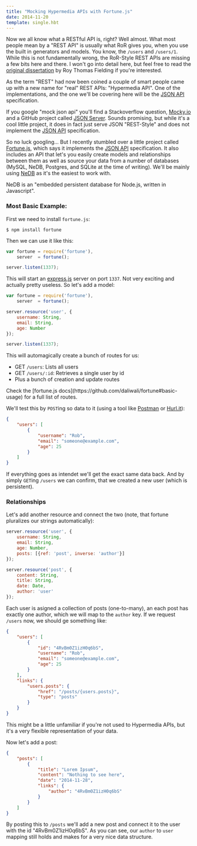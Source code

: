 ```yaml
---
title: "Mocking Hypermedia APIs with Fortune.js"
date: 2014-11-20
template: single.hbt
---
```


Now we all know what a RESTful API is, right? Well almost. What most people mean by a "REST API" is usually
what RoR gives you, when you use the built in generators and models. You know, the `/users` and `/users/1`. While
this is not fundamentally wrong, the RoR-Style REST APIs are missing a few bits here and there. I won't go into 
detail here, but feel free to read the [original dissertation](http://www.ics.uci.edu/~fielding/pubs/dissertation/top.htm) by
Roy Thomas Fielding if you're interested.

As the term "REST" had now been coined a couple of smart people came up with a new name for "real" REST APIs: "Hypermedia API". One
of the implementations, and the one we'll be covering here will be the [JSON API](http://jsonapi.org/) specification.

If you google "mock json api" you'll find a Stackoverflow question, [Mocky.io](http://www.mocky.io/) and a GitHub project called
[JSON Server](https://github.com/typicode/json-server). Sounds promising, but while it's a cool little project, it does in fact just
serve JSON "REST-Style" and does not implement the [JSON API](http://jsonapi.org/) specification.

So no luck googling... But I recently stumbled over a little project called [Fortune.js](http://fortunejs.com/), which says it implements the
[JSON API](http://jsonapi.org/) specification. It also includes an API that let's you easily create models and relationships between them as well
as source your data from a number of databases (MySQL, NeDB, Postgres, and  SQLite at the time of writing). We'll be mainly using 
[NeDB](https://github.com/louischatriot/nedb) as it's the easiest to work with.

<div class="side-note">
NeDB is an "embedded persistent database for Node.js, written in Javascript".
</div>

### Most Basic Example:
First we need to install `fortune.js`:

```none
$ npm install fortune
```

Then we can use it like this:

```js
var fortune = require('fortune'),
    server  = fortune();

server.listen(1337);
```

This will start an [express.js](http://expressjs.com) server on port `1337`. Not very exciting and 
actually pretty useless. So let's add a model:


```js
var fortune = require('fortune'),
    server  = fortune();

server.resource('user', {
    username: String,
    email: String,
    age: Number
});

server.listen(1337);
```

This will automagically create a bunch of routes for us:

- GET `/users`: Lists all users
- GET `/users/:id`: Retrieves a single user by id
- Plus a bunch of creation and update routes

<div class="side-note">Check the [fortune.js docs](https://github.com/daliwali/fortune#basic-usage) for a full list of routes.</div>

We'll test this by `POST`ing so data to it (using a tool like [Postman](https://chrome.google.com/webstore/detail/postman-rest-client/fdmmgilgnpjigdojojpjoooidkmcomcm?hl=en) or [Hurl.it](https://www.hurl.it/)):

```json
{
    "users": [
        {
            "username": "Rob",
            "email": "someone@example.com",
            "age": 25
        }
    ]
}
```

If everything goes as intendet we'll get the exact same data back. And by simply `GET`ing `/users` we can confirm, that we
created a new user (which is persistent).


### Relationships

Let's add another resource and connect the two (note, that fortune pluralizes our strings automatically):

```js
server.resource('user', {
    username: String,
    email: String,
    age: Number,
    posts: [{ref: 'post', inverse: 'author'}]
});

server.resource('post', {
    content: String,
    title: String,
    date: Date,
    author: 'user'
});
```
Each user is asigned a collection of posts (one-to-many), an each post has exactly one author, which we will map to 
the `author` key. If we request `/users` now, we should ge something like:

```json
{
    "users": [
        {
            "id": "4RvBm0Z1izH0q6bS",
            "username": "Rob",
            "email": "someone@example.com",
            "age": 25
        }
    ],
    "links": {
        "users.posts": {
            "href": "/posts/{users.posts}",
            "type": "posts"
        }
    }
}
```

This might be a little unfamiliar if you're not used to Hypermedia APIs, but it's a very
flexible representation of your data.

Now let's add a post:

```json
{
    "posts": [ 
        {
            "title": "Lorem Ipsum",
            "content": "Nothing to see here",
            "date": "2014-11-28",
            "links": {
                "author": "4RvBm0Z1izH0q6bS"
            }
        }
    ]
}
```

By posting this to `/posts` we'll add a new post and connect it to the user with the id "4RvBm0Z1izH0q6bS". As you can see,
our `author` to `user` mapping still holds and makes for a very nice data structure.
